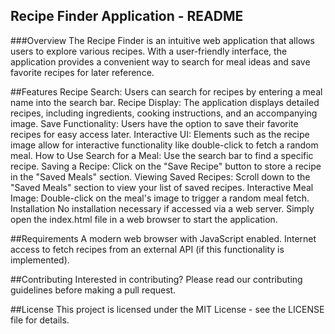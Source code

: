 
## Recipe Finder Application - README
###Overview
The Recipe Finder is an intuitive web application that allows users to explore various recipes. With a user-friendly interface, the application provides a convenient way to search for meal ideas and save favorite recipes for later reference.

##Features
Recipe Search: Users can search for recipes by entering a meal name into the search bar.
Recipe Display: The application displays detailed recipes, including ingredients, cooking instructions, and an accompanying image.
Save Functionality: Users have the option to save their favorite recipes for easy access later.
Interactive UI: Elements such as the recipe image allow for interactive functionality like double-click to fetch a random meal.
How to Use
Search for a Meal: Use the search bar to find a specific recipe.
Saving a Recipe: Click on the "Save Recipe" button to store a recipe in the "Saved Meals" section.
Viewing Saved Recipes: Scroll down to the "Saved Meals" section to view your list of saved recipes.
Interactive Meal Image: Double-click on the meal's image to trigger a random meal fetch.
Installation
No installation necessary if accessed via a web server. Simply open the index.html file in a web browser to start the application.

##Requirements
A modern web browser with JavaScript enabled.
Internet access to fetch recipes from an external API (if this functionality is implemented).

##Contributing
Interested in contributing? Please read our contributing guidelines before making a pull request.

##License
This project is licensed under the MIT License - see the LICENSE file for details.







